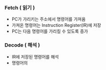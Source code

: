 ### Fetch ( 읽기 )
- PC가 가리키는 주소에서 명령어를 가져옴
- 가져온 명령어는 Instruction Register(IR)에 저장
- PC는 다음 명령어를 가리킬 수 있도록 증가
### Decode ( 해석 )
- IR에 저장된 명령어를 해석
- 명령어의 